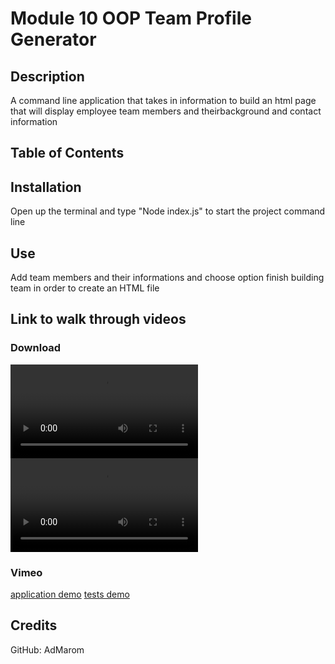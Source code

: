 # Module 10 OOP Team Profile Generator 

## Description 
A command line application that takes in information to build an html page that will display employee team members and theirbackground and contact information

## Table of Contents


## Installation
Open up the terminal and type "Node index.js" to start the project command line

## Use
Add team members and their informations and choose option finish building team in order to create an HTML file

## Link to walk through videos

### Download
![application demo](./demos/ApplicationDemo.mov)
![tests demo](./demos/TestsDemo.mov)

### Vimeo
[application demo](https://vimeo.com/810296455)
[tests demo](https://vimeo.com/810296499)

## Credits
GitHub: AdMarom
